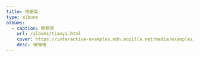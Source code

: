 ```yaml
---
title: 相册集
type: albums
albums:
  - caption: 憨憨笑
    url: /albums/tianyi.html
    cover: https://interactive-examples.mdn.mozilla.net/media/examples/elephant-660-480.jpg
    desc: 嘿嘿嘿
---
```

